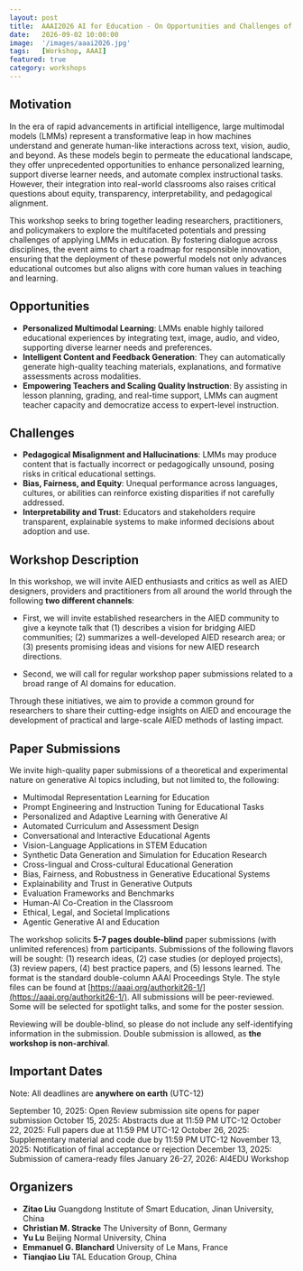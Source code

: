 ```yaml
---
layout: post
title:  AAAI2026 AI for Education - On Opportunities and Challenges of Large Multimodal Models in Education
date:   2026-09-02 10:00:00
image:  '/images/aaai2026.jpg'
tags:   [Workshop, AAAI]
featured: true
category: workshops
---
```



## Motivation

In the era of rapid advancements in artificial intelligence, large multimodal models (LMMs) represent a transformative leap in how machines understand and generate human-like interactions across text, vision, audio, and beyond. As these models begin to permeate the educational landscape, they offer unprecedented opportunities to enhance personalized learning, support diverse learner needs, and automate complex instructional tasks. However, their integration into real-world classrooms also raises critical questions about equity, transparency, interpretability, and pedagogical alignment.

This workshop seeks to bring together leading researchers, practitioners, and policymakers to explore the multifaceted potentials and pressing challenges of applying LMMs in education. By fostering dialogue across disciplines, the event aims to chart a roadmap for responsible innovation, ensuring that the deployment of these powerful models not only advances educational outcomes but also aligns with core human values in teaching and learning.



## Opportunities

* **Personalized Multimodal Learning**: LMMs enable highly tailored educational experiences by integrating text, image, audio, and video, supporting diverse learner needs and preferences.
* **Intelligent Content and Feedback Generation**: They can automatically generate high-quality teaching materials, explanations, and formative assessments across modalities.
* **Empowering Teachers and Scaling Quality Instruction**: By assisting in lesson planning, grading, and real-time support, LMMs can augment teacher capacity and democratize access to expert-level instruction.

## Challenges

* **Pedagogical Misalignment and Hallucinations**: LMMs may produce content that is factually incorrect or pedagogically unsound, posing risks in critical educational settings.
* **Bias, Fairness, and Equity**: Unequal performance across languages, cultures, or abilities can reinforce existing disparities if not carefully addressed.
* **Interpretability and Trust**: Educators and stakeholders require transparent, explainable systems to make informed decisions about adoption and use.



## Workshop Description

In this workshop, we will invite AIED enthusiasts and critics as well as AIED designers, providers and practitioners from all around the world through the following **two different channels**:

* First, we will invite established researchers in the AIED community to give a keynote talk that (1) describes a vision for bridging AIED communities; (2) summarizes a well-developed AIED research area; or (3) presents promising ideas and visions for new AIED research directions.

* Second, we will call for regular workshop paper submissions related to a broad range of AI domains for education.


Through these initiatives, we aim to provide a common ground for researchers to share their cutting-edge insights on AIED and encourage the development of practical and large-scale AIED methods of lasting impact.



## Paper Submissions 

We invite high-quality paper submissions of a theoretical and experimental nature on generative AI topics including, but not limited to, the following:

* Multimodal Representation Learning for Education
* Prompt Engineering and Instruction Tuning for Educational Tasks
* Personalized and Adaptive Learning with Generative AI
* Automated Curriculum and Assessment Design
* Conversational and Interactive Educational Agents
* Vision-Language Applications in STEM Education
* Synthetic Data Generation and Simulation for Education Research
* Cross-lingual and Cross-cultural Educational Generation
* Bias, Fairness, and Robustness in Generative Educational Systems
* Explainability and Trust in Generative Outputs
* Evaluation Frameworks and Benchmarks
* Human-AI Co-Creation in the Classroom
* Ethical, Legal, and Societal Implications
* Agentic Generative AI and Education


The workshop solicits **5-7 pages double-blind** paper submissions (with unlimited references) from participants. Submissions of the following flavors will be sought: (1) research ideas, (2) case studies (or deployed projects), (3) review papers, (4) best practice papers, and (5) lessons learned. The format is the standard double-column AAAI Proceedings Style. The style files can be found at [https://aaai.org/authorkit26-1/](https://aaai.org/authorkit26-1/). All submissions will be peer-reviewed. Some will be selected for spotlight talks, and some for the poster session.

Reviewing will be double-blind, so please do not include any self-identifying information in the submission. Double submission is allowed, as **the workshop is non-archival**.



## Important Dates

Note: All deadlines are **anywhere on earth** (UTC-12)

September 10, 2025: Open Review submission site opens for paper submission
October 15, 2025: Abstracts due at 11:59 PM UTC-12
October 22, 2025: Full papers due at 11:59 PM UTC-12
October 26, 2025: Supplementary material and code due by 11:59 PM UTC-12
November 13, 2025: Notification of final acceptance or rejection
December 13, 2025: Submission of camera-ready files
January 26-27, 2026: AI4EDU Workshop

<!-- * ~~November 22~~ December 15, 2024: Workshop Submissions Due 
* ~~December 9~~ December 25, 2024: Notifications Sent to Authors 
* December 19, 2024: AAAI-25 Early Registration Deadline 
* March 3, 2026: AAAI-25 AI4EDU Workshop Program -->



## Organizers

<!-- ![Beautiful place]({{site.baseurl}}/images/aaai2022_workshop_organizers.jpg) -->

* **Zitao Liu** Guangdong Institute of Smart Education, Jinan University, China
* **Christian M. Stracke** The University of Bonn, Germany
* **Yu Lu** Beijing Normal University, China
* **Emmanuel G. Blanchard** University of Le Mans, France
* **Tianqiao Liu** TAL Education Group, China

